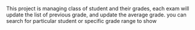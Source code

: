 This project is managing class of student and their grades,
each exam will update the list of previous grade,
and update the average grade.
you can search for particular student or specific grade range to show

